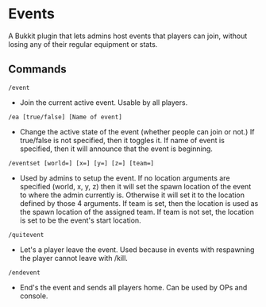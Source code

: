 Events
=====

A Bukkit plugin that lets admins host events that players can join, without losing any of their regular equipment or stats.

Commands
-----
```
/event
```
- Join the current active event. Usable by all players.

```
/ea [true/false] [Name of event]
```
- Change the active state of the event (whether people can join or not.) If true/false is not specified, then it toggles it.
If name of event is specified, then it will announce that the event is beginning.

```
/eventset [world=] [x=] [y=] [z=] [team=]
```
- Used by admins to setup the event.
If no location arguments are specified (world, x, y, z) then it will set the spawn location of the event to where the admin currently is. Otherwise it will set it to the location defined by those 4 arguments.
If team is set, then the location is used as the spawn location of the assigned team. If team is not set, the location is set to be the event's start location.

```
/quitevent
```
- Let's a player leave the event. Used because in events with respawning the player cannot leave with /kill.

```
/endevent
```
- End's the event and sends all players home. Can be used by OPs and console.